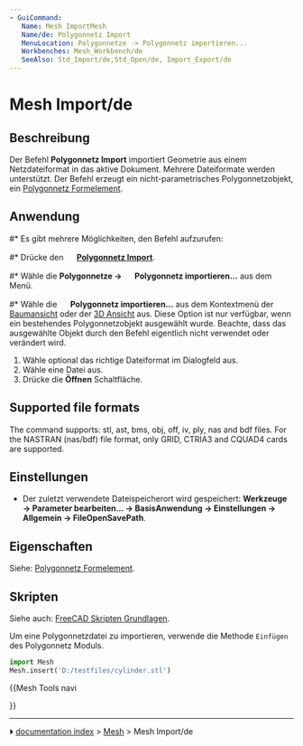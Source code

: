 ```yaml
---
- GuiCommand:
   Name: Mesh ImportMesh‏‎
   Name/de: Polygonnetz Import
   MenuLocation: Polygonnetze -> Polygonnetz importieren...
   Workbenches: Mesh_Workbench/de
   SeeAlso: Std_Import/de,Std_Open/de, Import_Export/de
---
```


# Mesh Import/de

## Beschreibung

Der Befehl **Polygonnetz Import** importiert Geometrie aus einem Netzdateiformat in das aktive Dokument. Mehrere Dateiformate werden unterstützt. Der Befehl erzeugt ein nicht-parametrisches Polygonnetzobjekt, ein [Polygonnetz Formelement](Mesh_Feature/de.md).

## Anwendung

#\* Es gibt mehrere Möglichkeiten, den Befehl aufzurufen:

#\* Drücke den **<img src="images/Mesh_Import.svg" width=16px> [Polygonnetz Import](Mesh_Import/de.md)**.

#\* Wähle die **Polygonnetze → <img src="images/Mesh_Import.svg" width=16px> Polygonnetz importieren...** aus dem Menü.

#\* Wähle die **<img src="images/Mesh_Import.svg" width=16px> Polygonnetz importieren...** aus dem Kontextmenü der [Baumansicht](3D_view/de.md) oder der [3D Ansicht](3D_view/de.md) aus. Diese Option ist nur verfügbar, wenn ein bestehendes Polygonnetzobjekt ausgewählt wurde. Beachte, dass das ausgewählte Objekt durch den Befehl eigentlich nicht verwendet oder verändert wird.

1.  Wähle optional das richtige Dateiformat im Dialogfeld aus.
2.  Wähle eine Datei aus.
3.  Drücke die **Öffnen** Schaltfläche.

## Supported file formats 

The command supports: stl, ast, bms, obj, off, iv, ply, nas and bdf files. For the NASTRAN (nas/bdf) file format, only GRID, CTRIA3 and CQUAD4 cards are supported.

## Einstellungen

-   Der zuletzt verwendete Dateispeicherort wird gespeichert: **Werkzeuge → Parameter bearbeiten... → BasisAnwendung → Einstellungen → Allgemein → FileOpenSavePath**.

## Eigenschaften

Siehe: [Polygonnetz Formelement](Mesh_Feature/de.md).

## Skripten

Siehe auch: [FreeCAD Skripten Grundlagen](FreeCAD_Scripting_Basics/de.md).

Um eine Polygonnetzdatei zu importieren, verwende die Methode `Einfügen` des Polygonnetz Moduls.


```python
import Mesh
Mesh.insert('D:/testfiles/cylinder.stl')
```





{{Mesh Tools navi

}}



---
⏵ [documentation index](../README.md) > [Mesh](Mesh_Workbench.md) > Mesh Import/de
